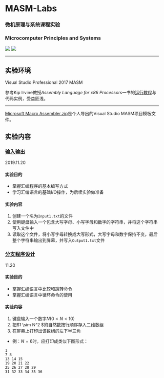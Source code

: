 # MASM-Labs
### 微机原理与系统课程实验

### Microcomputer Principles and Systems
[![](https://img.shields.io/badge/Lab-@lyc0930-brightgreen.svg?style=flat)](https://github.com/lyc0930) ![](https://img.shields.io/badge/USTC-2019Fall-critical.svg?style=flat)

***
## 实验环境

Visual Studio Professional 2017 MASM

参考Kip Irvine教授*Assembly Language for x86 Processors*一书的[运行教程](http://kipirvine.com/asm/gettingStartedVS2017/)与代码实例，受益匪浅。
***
[Microsoft Macro Assembler.zip](https://github.com/lyc0930/MASM-Labs/tree/master/Template)是个人导出的Visual Studio MASM项目模板文件。

## 实验内容
### [输入输出](https://github.com/lyc0930/MASM-Labs/tree/master/IO)
2019.11.20
#### 实验目的
- 掌握汇编程序的基本编写方式
- 学习汇编语言的基础I/O操作，为后续实验做准备
#### 实验内容
1. 创建一个名为`Input1.txt`的文件
2. 使用键盘输入一个包含大写字母、小写字母和数字的字符串，并将这个字符串写入文件中
3. 读取这个文件，将小写字母转换成大写形式，大写字母和数字保持不变，最后整个字符串输出到屏幕，并写入`Output1.txt`文件

### [分支程序设计](https://github.com/lyc0930/MASM-Labs/tree/master/Branch)
11.20
#### 实验目的
- 掌握汇编语言中比较和跳转命令
- 掌握汇编语言中循环命令的使用
#### 实验内容
1. 键盘输入一个数字$N$($0 < N < 10$)
2. 把$1 \sim N^2 $的自然数按行顺序存入二维数组
3. 在屏幕上打印出该数组的左下半三角
- 例：$N = 6$时，应打印成类似下图形式：
```
1
7 8
13 14 15
19 20 21 22
25 26 27 28 29
31 32 33 34 35 36
```

